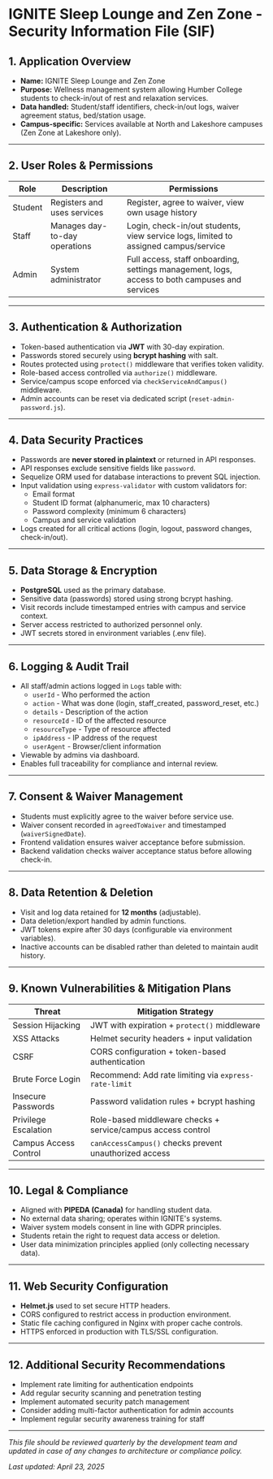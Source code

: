 # IGNITE Sleep Lounge and Zen Zone - Security Information File (SIF)

## 1. Application Overview
- **Name:** IGNITE Sleep Lounge and Zen Zone
- **Purpose:** Wellness management system allowing Humber College students to check-in/out of rest and relaxation services.
- **Data handled:** Student/staff identifiers, check-in/out logs, waiver agreement status, bed/station usage.
- **Campus-specific:** Services available at North and Lakeshore campuses (Zen Zone at Lakeshore only).

---

## 2. User Roles & Permissions
| Role    | Description                        | Permissions                                               |
|---------|------------------------------------|------------------------------------------------------------|
| Student | Registers and uses services        | Register, agree to waiver, view own usage history         |
| Staff   | Manages day-to-day operations      | Login, check-in/out students, view service logs, limited to assigned campus/service |
| Admin   | System administrator               | Full access, staff onboarding, settings management, logs, access to both campuses and services |

---

## 3. Authentication & Authorization
- Token-based authentication via **JWT** with 30-day expiration.
- Passwords stored securely using **bcrypt hashing** with salt.
- Routes protected using `protect()` middleware that verifies token validity.
- Role-based access controlled via `authorize()` middleware.
- Service/campus scope enforced via `checkServiceAndCampus()` middleware.
- Admin accounts can be reset via dedicated script (`reset-admin-password.js`).

---

## 4. Data Security Practices
- Passwords are **never stored in plaintext** or returned in API responses.
- API responses exclude sensitive fields like `password`.
- Sequelize ORM used for database interactions to prevent SQL injection.
- Input validation using `express-validator` with custom validators for:
  - Email format
  - Student ID format (alphanumeric, max 10 characters)
  - Password complexity (minimum 6 characters)
  - Campus and service validation
- Logs created for all critical actions (login, logout, password changes, check-in/out).

---

## 5. Data Storage & Encryption
- **PostgreSQL** used as the primary database.
- Sensitive data (passwords) stored using strong bcrypt hashing.
- Visit records include timestamped entries with campus and service context.
- Server access restricted to authorized personnel only.
- JWT secrets stored in environment variables (.env file).

---

## 6. Logging & Audit Trail
- All staff/admin actions logged in `Logs` table with:
  - `userId` - Who performed the action
  - `action` - What was done (login, staff_created, password_reset, etc.)
  - `details` - Description of the action
  - `resourceId` - ID of the affected resource
  - `resourceType` - Type of resource affected
  - `ipAddress` - IP address of the request
  - `userAgent` - Browser/client information
- Viewable by admins via dashboard.
- Enables full traceability for compliance and internal review.

---

## 7. Consent & Waiver Management
- Students must explicitly agree to the waiver before service use.
- Waiver consent recorded in `agreedToWaiver` and timestamped (`waiverSignedDate`).
- Frontend validation ensures waiver acceptance before submission.
- Backend validation checks waiver acceptance status before allowing check-in.

---

## 8. Data Retention & Deletion
- Visit and log data retained for **12 months** (adjustable).
- Data deletion/export handled by admin functions.
- JWT tokens expire after 30 days (configurable via environment variables).
- Inactive accounts can be disabled rather than deleted to maintain audit history.

---

## 9. Known Vulnerabilities & Mitigation Plans
| Threat                | Mitigation Strategy                                           |
|-----------------------|--------------------------------------------------------------|
| Session Hijacking     | JWT with expiration + `protect()` middleware                 |
| XSS Attacks           | Helmet security headers + input validation                   |
| CSRF                  | CORS configuration + token-based authentication              |
| Brute Force Login     | Recommend: Add rate limiting via `express-rate-limit`        |
| Insecure Passwords    | Password validation rules + bcrypt hashing                   |
| Privilege Escalation  | Role-based middleware checks + service/campus access control |
| Campus Access Control | `canAccessCampus()` checks prevent unauthorized access       |

---

## 10. Legal & Compliance
- Aligned with **PIPEDA (Canada)** for handling student data.
- No external data sharing; operates within IGNITE's systems.
- Waiver system models consent in line with GDPR principles.
- Students retain the right to request data access or deletion.
- User data minimization principles applied (only collecting necessary data).

---

## 11. Web Security Configuration
- **Helmet.js** used to set secure HTTP headers.
- CORS configured to restrict access in production environment.
- Static file caching configured in Nginx with proper cache controls.
- HTTPS enforced in production with TLS/SSL configuration.

---

## 12. Additional Security Recommendations
- Implement rate limiting for authentication endpoints
- Add regular security scanning and penetration testing
- Implement automated security patch management
- Consider adding multi-factor authentication for admin accounts
- Implement regular security awareness training for staff

---

*This file should be reviewed quarterly by the development team and updated in case of any changes to architecture or compliance policy.*

*Last updated: April 23, 2025*